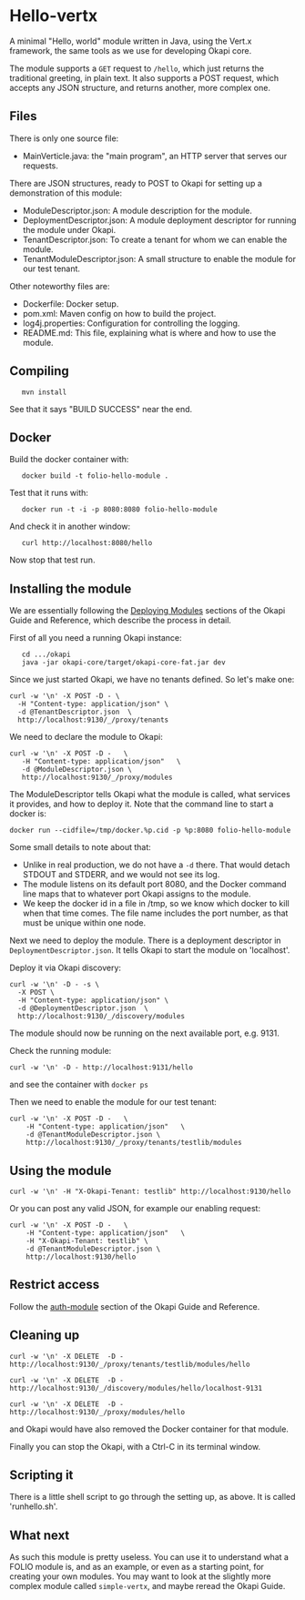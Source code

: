 # Hello-vertx

A minimal "Hello, world" module written in Java, using the Vert.x framework,
the same tools as we use for developing Okapi core.

The module supports a `GET` request to `/hello`, which just returns the
traditional greeting, in plain text. It also supports a POST request,
which accepts any JSON structure, and returns another, more complex one.

## Files

There is only one source file:

 - MainVerticle.java: the "main program", an HTTP server that serves
   our requests.

There are JSON structures, ready to POST to Okapi for setting up a demonstration
of this module:

 - ModuleDescriptor.json: A module description for the module.
 - DeploymentDescriptor.json: A module deployment descriptor for running the module under Okapi.
 - TenantDescriptor.json: To create a tenant for whom we can enable the module.
 - TenantModuleDescriptor.json: A small structure to enable the module for our test tenant.

Other noteworthy files are:

 - Dockerfile: Docker setup.
 - pom.xml: Maven config on how to build the project.
 - log4j.properties: Configuration for controlling the logging.
 - README.md: This file, explaining what is where and how to use the module.

## Compiling

```
   mvn install
```

See that it says "BUILD SUCCESS" near the end.

## Docker

Build the docker container with:

```
   docker build -t folio-hello-module .
```

Test that it runs with:

```
   docker run -t -i -p 8080:8080 folio-hello-module
```

And check it in another window:

```
   curl http://localhost:8080/hello
```

Now stop that test run.

## Installing the module

We are essentially following the
[Deploying Modules](https://github.com/folio-org/okapi/blob/master/doc/guide.md#example-1-deploying-and-using-a-simple-module)
sections of the Okapi Guide and Reference, which describe the process in detail.

First of all you need a running Okapi instance:

```
   cd .../okapi
   java -jar okapi-core/target/okapi-core-fat.jar dev
```

Since we just started Okapi, we have no tenants defined. So let's make one:

```
curl -w '\n' -X POST -D - \
  -H "Content-type: application/json" \
  -d @TenantDescriptor.json  \
  http://localhost:9130/_/proxy/tenants
```

We need to declare the module to Okapi:

```
curl -w '\n' -X POST -D -   \
   -H "Content-type: application/json"   \
   -d @ModuleDescriptor.json \
   http://localhost:9130/_/proxy/modules
```

The ModuleDescriptor tells Okapi what the module is called, what services it
provides, and how to deploy it. Note that the command line to start a docker
is:
```
docker run --cidfile=/tmp/docker.%p.cid -p %p:8080 folio-hello-module
```

Some small details to note about that:
  * Unlike in real production, we do not have a `-d` there. That would detach
STDOUT and STDERR, and we would not see its log.
  * The module listens on its default port 8080, and the Docker command line
maps that to whatever port Okapi assigns to the module.
  * We keep the docker id in a file in /tmp, so we know which docker to kill
when that time comes. The file name includes the port number, as that must be
unique within one node.



Next we need to deploy the module. There is a deployment descriptor in
`DeploymentDescriptor.json`. It tells Okapi to start the module on 'localhost'.


Deploy it via Okapi discovery:

```
curl -w '\n' -D - -s \
  -X POST \
  -H "Content-type: application/json" \
  -d @DeploymentDescriptor.json  \
  http://localhost:9130/_/discovery/modules
```

The module should now be running on the next available port, e.g. 9131.

Check the running module:

```
curl -w '\n' -D - http://localhost:9131/hello
```

and see the container with ```docker ps```

Then we need to enable the module for our test tenant:

```
curl -w '\n' -X POST -D -   \
    -H "Content-type: application/json"   \
    -d @TenantModuleDescriptor.json \
    http://localhost:9130/_/proxy/tenants/testlib/modules
```

## Using the module

```
curl -w '\n' -H "X-Okapi-Tenant: testlib" http://localhost:9130/hello
```

Or you can post any valid JSON, for example our enabling request:

```
curl -w '\n' -X POST -D -   \
    -H "Content-type: application/json"   \
    -H "X-Okapi-Tenant: testlib" \
    -d @TenantModuleDescriptor.json \
    http://localhost:9130/hello
```

## Restrict access

Follow the
[auth-module](https://github.com/folio-org/okapi/blob/master/doc/guide.md#example-2-adding-the-auth-module)
section of the Okapi Guide and Reference.

## Cleaning up

```
curl -w '\n' -X DELETE  -D -    http://localhost:9130/_/proxy/tenants/testlib/modules/hello

curl -w '\n' -X DELETE  -D -    http://localhost:9130/_/discovery/modules/hello/localhost-9131

curl -w '\n' -X DELETE  -D -    http://localhost:9130/_/proxy/modules/hello
```

and Okapi would have also removed the Docker container for that module.

Finally you can stop the Okapi, with a Ctrl-C in its terminal window.

## Scripting it
There is a little shell script to go through the setting up, as above. It is
called 'runhello.sh'.

## What next

As such this module is pretty useless. You can use it to understand what a FOLIO
module is, and as an example, or even as a starting point, for creating your own
modules. You may want to look at the slightly more complex module called
`simple-vertx`, and maybe reread the Okapi Guide.
